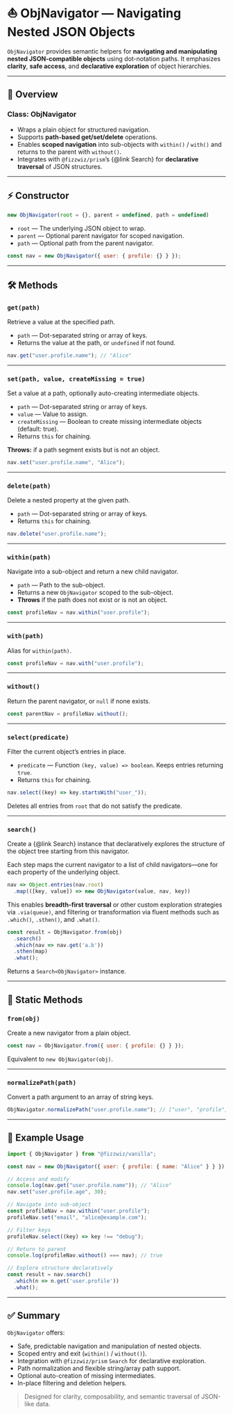 # ⛵ ObjNavigator — Navigating Nested JSON Objects

`ObjNavigator` provides semantic helpers for **navigating and manipulating nested JSON-compatible objects** using dot-notation paths. It emphasizes **clarity**, **safe access**, and **declarative exploration** of object hierarchies.

---

## 🔹 Overview

### Class: ObjNavigator

* Wraps a plain object for structured navigation.
* Supports **path-based get/set/delete** operations.
* Enables **scoped navigation** into sub-objects with `within()` / `with()` and returns to the parent with `without()`.
* Integrates with `@fizzwiz/prism`’s {@link Search} for **declarative traversal** of JSON structures.

---

## ⚡ Constructor

```js
new ObjNavigator(root = {}, parent = undefined, path = undefined)
```

* `root` — The underlying JSON object to wrap.
* `parent` — Optional parent navigator for scoped navigation.
* `path` — Optional path from the parent navigator.

```js
const nav = new ObjNavigator({ user: { profile: {} } });
```

---

## 🛠️ Methods

### `get(path)`

Retrieve a value at the specified path.

* `path` — Dot-separated string or array of keys.
* Returns the value at the path, or `undefined` if not found.

```js
nav.get("user.profile.name"); // "Alice"
```

---

### `set(path, value, createMissing = true)`

Set a value at a path, optionally auto-creating intermediate objects.

* `path` — Dot-separated string or array of keys.
* `value` — Value to assign.
* `createMissing` — Boolean to create missing intermediate objects (default: true).
* Returns `this` for chaining.

**Throws:** if a path segment exists but is not an object.

```js
nav.set("user.profile.name", "Alice");
```

---

### `delete(path)`

Delete a nested property at the given path.

* `path` — Dot-separated string or array of keys.
* Returns `this` for chaining.

```js
nav.delete("user.profile.name");
```

---

### `within(path)`

Navigate into a sub-object and return a new child navigator.

* `path` — Path to the sub-object.
* Returns a new `ObjNavigator` scoped to the sub-object.
* **Throws** if the path does not exist or is not an object.

```js
const profileNav = nav.within("user.profile");
```

---

### `with(path)`

Alias for `within(path)`.

```js
const profileNav = nav.with("user.profile");
```

---

### `without()`

Return the parent navigator, or `null` if none exists.

```js
const parentNav = profileNav.without();
```

---

### `select(predicate)`

Filter the current object’s entries in place.

* `predicate` — Function `(key, value) => boolean`. Keeps entries returning `true`.
* Returns `this` for chaining.

```js
nav.select((key) => key.startsWith("user_"));
```

Deletes all entries from `root` that do not satisfy the predicate.

---

### `search()`

Create a {@link Search} instance that declaratively explores the structure of the object tree starting from this navigator.

Each step maps the current navigator to a list of child navigators—one for each property of the underlying object.

```js
nav => Object.entries(nav.root)
  .map(([key, value]) => new ObjNavigator(value, nav, key))
```

This enables **breadth-first traversal** or other custom exploration strategies via `.via(queue)`, and filtering or transformation via fluent methods such as `.which()`, `.sthen()`, and `.what()`.

```js
const result = ObjNavigator.from(obj)
  .search()
  .which(nav => nav.get('a.b'))
  .sthen(map)
  .what();
```

Returns a `Search<ObjNavigator>` instance.

---

## 📌 Static Methods

### `from(obj)`

Create a new navigator from a plain object.

```js
const nav = ObjNavigator.from({ user: { profile: {} } });
```

Equivalent to `new ObjNavigator(obj)`.

---

### `normalizePath(path)`

Convert a path argument to an array of string keys.

```js
ObjNavigator.normalizePath("user.profile.name"); // ["user", "profile", "name"]
```

---

## 🔗 Example Usage

```js
import { ObjNavigator } from "@fizzwiz/vanilla";

const nav = new ObjNavigator({ user: { profile: { name: "Alice" } } });

// Access and modify
console.log(nav.get("user.profile.name")); // "Alice"
nav.set("user.profile.age", 30);

// Navigate into sub-object
const profileNav = nav.within("user.profile");
profileNav.set("email", "alice@example.com");

// Filter keys
profileNav.select((key) => key !== "debug");

// Return to parent
console.log(profileNav.without() === nav); // true

// Explore structure declaratively
const result = nav.search()
  .which(n => n.get('user.profile'))
  .what();
```

---

## ✅ Summary

`ObjNavigator` offers:

* Safe, predictable navigation and manipulation of nested objects.
* Scoped entry and exit (`within()` / `without()`).
* Integration with `@fizzwiz/prism` `Search` for declarative exploration.
* Path normalization and flexible string/array path support.
* Optional auto-creation of missing intermediates.
* In-place filtering and deletion helpers.

> Designed for clarity, composability, and semantic traversal of JSON-like data.
